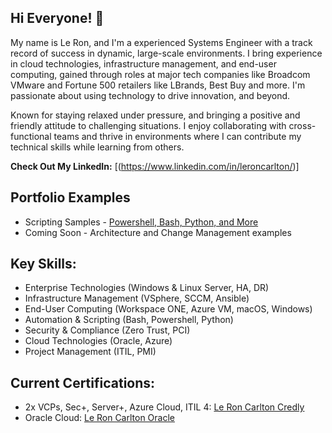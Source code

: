## Hi Everyone! 👋

<!--
**lcarlton-public/lcarlton-public** is a ✨ _special_ ✨ repository because its `README.md` (this file) appears on your GitHub profile. -->

My name is Le Ron, and I'm a experienced Systems Engineer with a track record of success in dynamic, large-scale environments. I bring experience in cloud technologies, infrastructure management, and end-user computing, gained through roles at major tech companies like Broadcom VMware and Fortune 500 retailers like LBrands, Best Buy and more. I'm passionate about using technology to drive innovation, and beyond.

Known for staying relaxed under pressure, and bringing a positive and friendly attitude to challenging situations. I enjoy collaborating with cross-functional teams and thrive in environments where I can contribute my technical skills while learning from others.

**Check Out My LinkedIn:** [(https://www.linkedin.com/in/leroncarlton/)]

## Portfolio Examples
* Scripting Samples - [Powershell, Bash, Python, and More](https://github.com/lcarlton-public/resume_examples)
* Coming Soon - Architecture and Change Management examples

## Key Skills:

* Enterprise Technologies (Windows & Linux Server, HA, DR)
* Infrastructure Management (VSphere, SCCM, Ansible)
* End-User Computing (Workspace ONE, Azure VM, macOS, Windows)
* Automation & Scripting (Bash, Powershell, Python)
* Security & Compliance (Zero Trust, PCI)
* Cloud Technologies (Oracle, Azure)
* Project Management (ITIL, PMI)

## Current Certifications: 
* 2x VCPs, Sec+, Server+, Azure Cloud, ITIL 4: [Le Ron Carlton Credly](https://www.credly.com/users/leron-carlton)
* Oracle Cloud: [Le Ron Carlton Oracle](https://catalog-education.oracle.com/pls/certview/sharebadge?id=C87A0D493E4EFCA68F0B8640FB7D056BAA8636E9DE70D22E4B41539E1DF5C001)

<!--
Here are some ideas to get you started:

- 🔭 I’m currently working on ...
- 🌱 I’m currently learning ...
- 👯 I’m looking to collaborate on ...
- 🤔 I’m looking for help with ...
- 💬 Ask me about ...
- 📫 How to reach me: ...
- 😄 Pronouns: ...
- ⚡ Fun fact: ...
-->
